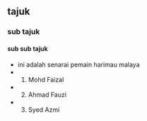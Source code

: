 ## tajuk

### sub tajuk

#### sub sub tajuk

- ini adalah senarai pemain harimau malaya
- 1. Mohd Faizal
- 2. Ahmad Fauzi
- 3. Syed Azmi